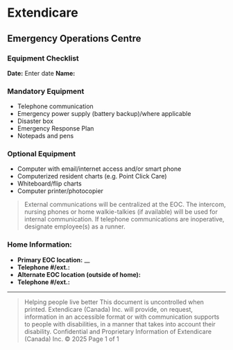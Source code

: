 # Extendicare
## Emergency Operations Centre
### Equipment Checklist

**Date:** Enter date
**Name:**

### Mandatory Equipment
- Telephone communication
- Emergency power supply (battery backup)/where applicable
- Disaster box
- Emergency Response Plan
- Notepads and pens

### Optional Equipment
- Computer with email/internet access and/or smart phone
- Computerized resident charts (e.g. Point Click Care)
- Whiteboard/flip charts
- Computer printer/photocopier

> External communications will be centralized at the EOC. The intercom, nursing phones or home walkie-talkies (if available) will be used for internal communication. If telephone communications are inoperative, designate employee(s) as a runner.

### Home Information:
- **Primary EOC location:** __
- **Telephone #/ext.:**
- **Alternate EOC location (outside of home):**
- **Telephone #/ext.:**

----

> Helping people live better
> This document is uncontrolled when printed.
> Extendicare (Canada) Inc. will provide, on request, information in an accessible format or with communication supports to people with disabilities, in a manner that takes into account their disability.
> Confidential and Proprietary Information of Extendicare (Canada) Inc. © 2025
> Page 1 of 1